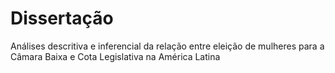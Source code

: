 # Dissertação

Análises descritiva e inferencial da relação entre eleição de mulheres para a Câmara Baixa e Cota Legislativa na América Latina
